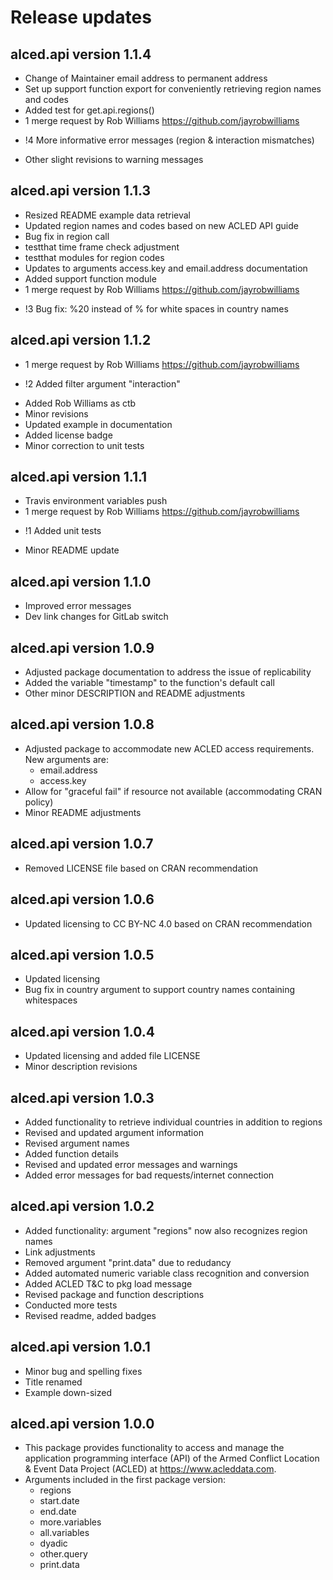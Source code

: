 
# Release updates

## alced.api version 1.1.4
* Change of Maintainer email address to permanent address
* Set up support function export for conveniently retrieving region names and codes 
* Added test for get.api.regions()
* 1 merge request by Rob Williams https://github.com/jayrobwilliams 
+ !4 More informative error messages (region & interaction mismatches)
* Other slight revisions to warning messages


## alced.api version 1.1.3
* Resized README example data retrieval
* Updated region names and codes based on new ACLED API guide
* Bug fix in region call
* testthat time frame check adjustment
* testthat modules for region codes
* Updates to arguments access.key and email.address documentation
* Added support function module
* 1 merge request by Rob Williams https://github.com/jayrobwilliams 
+ !3 Bug fix: %20 instead of % for white spaces in country names


## alced.api version 1.1.2
* 1 merge request by Rob Williams https://github.com/jayrobwilliams 
+ !2 Added filter argument "interaction"
* Added Rob Williams as ctb
* Minor revisions
* Updated example in documentation
* Added license badge
* Minor correction to unit tests


## alced.api version 1.1.1
* Travis environment variables push
* 1 merge request by Rob Williams https://github.com/jayrobwilliams 
+ !1 Added unit tests
* Minor README update


## alced.api version 1.1.0
* Improved error messages
* Dev link changes for GitLab switch


## alced.api version 1.0.9
* Adjusted package documentation to address the issue of replicability
* Added the variable "timestamp" to the function's default call
* Other minor DESCRIPTION and README adjustments


## alced.api version 1.0.8
* Adjusted package to accommodate new ACLED access requirements. New arguments are:
  + email.address
  + access.key
* Allow for "graceful fail" if resource not available (accommodating CRAN policy)
* Minor README adjustments


## alced.api version 1.0.7
* Removed LICENSE file based on CRAN recommendation


## alced.api version 1.0.6
* Updated licensing to CC BY-NC 4.0 based on CRAN recommendation


## alced.api version 1.0.5
* Updated licensing
* Bug fix in country argument to support country names containing whitespaces


## alced.api version 1.0.4
* Updated licensing and added file LICENSE
* Minor description revisions


## alced.api version 1.0.3
* Added functionality to retrieve individual countries in addition to regions
* Revised and updated argument information
* Revised argument names
* Added function details
* Revised and updated error messages and warnings
* Added error messages for bad requests/internet connection


## alced.api version 1.0.2

* Added functionality: argument "regions" now also recognizes region names
* Link adjustments
* Removed argument "print.data" due to redudancy
* Added automated numeric variable class recognition and conversion
* Added ACLED T&C to pkg load message
* Revised package and function descriptions
* Conducted more tests
* Revised readme, added badges


## alced.api version 1.0.1

* Minor bug and spelling fixes 
* Title renamed
* Example down-sized


## alced.api version 1.0.0

* This package provides functionality to access and manage the application programming interface (API) of the Armed Conflict Location & Event Data Project (ACLED) at https://www.acleddata.com.
* Arguments included in the first package version: 
  + regions
  + start.date
  + end.date
  + more.variables
  + all.variables
  + dyadic
  + other.query
  + print.data

